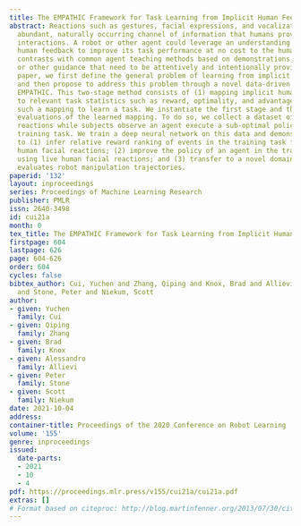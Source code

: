 ```yaml
---
title: The EMPATHIC Framework for Task Learning from Implicit Human Feedback
abstract: Reactions such as gestures, facial expressions, and vocalizations are an
  abundant, naturally occurring channel of information that humans provide during
  interactions. A robot or other agent could leverage an understanding of such implicit
  human feedback to improve its task performance at no cost to the human. This approach
  contrasts with common agent teaching methods based on demonstrations, critiques,
  or other guidance that need to be attentively and intentionally provided. In this
  paper, we first define the general problem of learning from implicit human feedback
  and then propose to address this problem through a novel data-driven framework,
  EMPATHIC. This two-stage method consists of (1) mapping implicit human feedback
  to relevant task statistics such as reward, optimality, and advantage; and (2) using
  such a mapping to learn a task. We instantiate the first stage and three second-stage
  evaluations of the learned mapping. To do so, we collect a dataset of human facial
  reactions while subjects observe an agent execute a sub-optimal policy for a prescribed
  training task. We train a deep neural network on this data and demonstrate its ability
  to (1) infer relative reward ranking of events in the training task from prerecorded
  human facial reactions; (2) improve the policy of an agent in the training task
  using live human facial reactions; and (3) transfer to a novel domain in which it
  evaluates robot manipulation trajectories.
paperid: '132'
layout: inproceedings
series: Proceedings of Machine Learning Research
publisher: PMLR
issn: 2640-3498
id: cui21a
month: 0
tex_title: The EMPATHIC Framework for Task Learning from Implicit Human Feedback
firstpage: 604
lastpage: 626
page: 604-626
order: 604
cycles: false
bibtex_author: Cui, Yuchen and Zhang, Qiping and Knox, Brad and Allievi, Alessandro
  and Stone, Peter and Niekum, Scott
author:
- given: Yuchen
  family: Cui
- given: Qiping
  family: Zhang
- given: Brad
  family: Knox
- given: Alessandro
  family: Allievi
- given: Peter
  family: Stone
- given: Scott
  family: Niekum
date: 2021-10-04
address:
container-title: Proceedings of the 2020 Conference on Robot Learning
volume: '155'
genre: inproceedings
issued:
  date-parts:
  - 2021
  - 10
  - 4
pdf: https://proceedings.mlr.press/v155/cui21a/cui21a.pdf
extras: []
# Format based on citeproc: http://blog.martinfenner.org/2013/07/30/citeproc-yaml-for-bibliographies/
---
```

